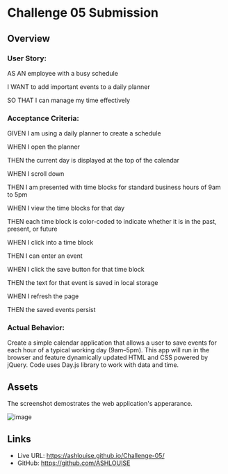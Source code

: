 # Challenge 05 Submission

## Overview 

### User Story:

AS AN employee with a busy schedule

I WANT to add important events to a daily planner

SO THAT I can manage my time effectively


### Acceptance Criteria:

GIVEN I am using a daily planner to create a schedule

WHEN I open the planner

THEN the current day is displayed at the top of the calendar

WHEN I scroll down

THEN I am presented with time blocks for standard business hours of 9am to 5pm

WHEN I view the time blocks for that day

THEN each time block is color-coded to indicate whether it is in the past, present, or future

WHEN I click into a time block

THEN I can enter an event

WHEN I click the save button for that time block

THEN the text for that event is saved in local storage

WHEN I refresh the page

THEN the saved events persist


### Actual Behavior:

Create a simple calendar application that allows a user to save events for each hour of a typical working day (9am–5pm). This app will run in the browser and feature dynamically updated HTML and CSS powered by jQuery. Code uses Day.js library to work with data and time. 



## Assets 

The screenshot demostrates the web application's apperarance.

![image](https://github.com/ASHLOUISE/Challenge-05/assets/152327760/2bb4b3c7-181b-4702-b52a-4a0b19815de4)



## Links

* Live URL: https://ashlouise.github.io/Challenge-05/
* GitHub: https://github.com/ASHLOUISE 

